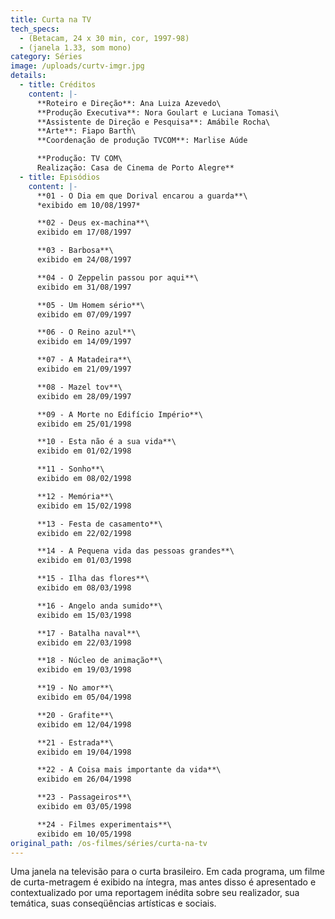 ```yaml
---
title: Curta na TV
tech_specs:
  - (Betacam, 24 x 30 min, cor, 1997-98)
  - (janela 1.33, som mono)
category: Séries
image: /uploads/curtv-imgr.jpg
details:
  - title: Créditos
    content: |-
      **Roteiro e Direção**: Ana Luiza Azevedo\
      **Produção Executiva**: Nora Goulart e Luciana Tomasi\
      **Assistente de Direção e Pesquisa**: Amábile Rocha\
      **Arte**: Fiapo Barth\
      **Coordenação de produção TVCOM**: Marlise Aúde

      **Produção: TV COM\
      Realização: Casa de Cinema de Porto Alegre**
  - title: Episódios
    content: |-
      **01 - O Dia em que Dorival encarou a guarda**\
      *exibido em 10/08/1997*

      **02 - Deus ex-machina**\
      exibido em 17/08/1997

      **03 - Barbosa**\
      exibido em 24/08/1997

      **04 - O Zeppelin passou por aqui**\
      exibido em 31/08/1997

      **05 - Um Homem sério**\
      exibido em 07/09/1997 

      **06 - O Reino azul**\
      exibido em 14/09/1997

      **07 - A Matadeira**\
      exibido em 21/09/1997

      **08 - Mazel tov**\
      exibido em 28/09/1997

      **09 - A Morte no Edifício Império**\
      exibido em 25/01/1998

      **10 - Esta não é a sua vida**\
      exibido em 01/02/1998

      **11 - Sonho**\
      exibido em 08/02/1998

      **12 - Memória**\
      exibido em 15/02/1998

      **13 - Festa de casamento**\
      exibido em 22/02/1998

      **14 - A Pequena vida das pessoas grandes**\
      exibido em 01/03/1998

      **15 - Ilha das flores**\
      exibido em 08/03/1998

      **16 - Angelo anda sumido**\
      exibido em 15/03/1998

      **17 - Batalha naval**\
      exibido em 22/03/1998

      **18 - Núcleo de animação**\
      exibido em 19/03/1998

      **19 - No amor**\
      exibido em 05/04/1998

      **20 - Grafite**\
      exibido em 12/04/1998

      **21 - Estrada**\
      exibido em 19/04/1998

      **22 - A Coisa mais importante da vida**\
      exibido em 26/04/1998

      **23 - Passageiros**\
      exibido em 03/05/1998

      **24 - Filmes experimentais**\
      exibido em 10/05/1998
original_path: /os-filmes/séries/curta-na-tv
---
```

Uma janela na televisão para o curta brasileiro. Em cada programa, um filme de curta-metragem é exibido na íntegra, mas antes disso é apresentado e contextualizado por uma reportagem inédita sobre seu realizador, sua temática, suas conseqüências artísticas e sociais.